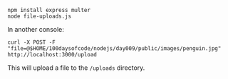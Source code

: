 ```console
npm install express multer
node file-uploads.js
```

In another console:
```console
curl -X POST -F "file=@$HOME/100daysofcode/nodejs/day009/public/images/penguin.jpg" http://localhost:3000/upload
```

This will upload a file to the `/uploads` directory.